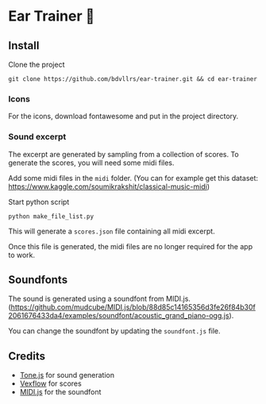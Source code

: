 # Ear Trainer 🎵

## Install
Clone the project
```
git clone https://github.com/bdvllrs/ear-trainer.git && cd ear-trainer
```

### Icons
For the icons, download fontawesome and put in the project directory.

### Sound excerpt
The excerpt are generated by sampling from a collection of scores.
To generate the scores, you will need some midi files.

Add some midi files in the `midi` folder.
(You can for example get this dataset: https://www.kaggle.com/soumikrakshit/classical-music-midi)

Start python script
```
python make_file_list.py
```

This will generate a `scores.json` file containing all midi excerpt.

Once this file is generated, the midi files are no longer required
for the app to work.

## Soundfonts
The sound is generated using a soundfont from MIDI.js.
(https://github.com/mudcube/MIDI.js/blob/88d85c14165356d3fe26f84b30f2061676433da4/examples/soundfont/acoustic_grand_piano-ogg.js).

You can change the soundfont by updating the `soundfont.js` file.

## Credits
- [Tone.js](https://tonejs.github.io/) for sound generation
- [Vexflow](https://www.vexflow.com/) for scores
- [MIDI.js](https://github.com/mudcube/MIDI.js) for the soundfont
